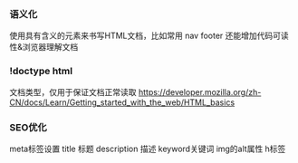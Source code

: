###  语义化
使用具有含义的元素来书写HTML文档，比如常用 nav  footer 
还能增加代码可读性&浏览器理解文档

### !doctype html
文档类型，仅用于保证文档正常读取
https://developer.mozilla.org/zh-CN/docs/Learn/Getting_started_with_the_web/HTML_basics
### SEO优化
meta标签设置 title 标题 description 描述 keyword关键词
img的alt属性  h标签

